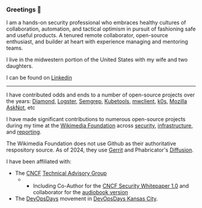 ### Greetings 👋

I am a hands-on security professional who embraces healthy cultures of collaboration, automation, and tactical optimism in pursuit of fashioning safe and useful products. A tenured remote collaborator, open-source enthusiast, and builder at heart with experience managing and mentoring teams.

I live in the midwestern portion of the United States with my wife and two daughters.

I can be found on [Linkedin](https://www.linkedin.com/in/chase-pettet/)

--------

I have contributed odds and ends to a number of open-source projects over the years: [Diamond](https://github.com/python-diamond/Diamond/commits?author=chasemp|Diamond), [Logster](https://github.com/etsy/logster/commits?author=chasemp), [Semgrep](https://github.com/semgrep/semgrep-action/commits/develop/?author=chasemp|Semgrep), [Kubetools](https://github.com/collabnix/kubetools/commits?author=chasemp), [mwclient](https://github.com/mwclient/mwclient/commits?author=chasemp), [k0s](https://github.com/k0sproject/k0s/issues?q=is%3Aissue+author%3Achasemp+), [Mozilla AskNot](https://github.com/jdm/asknot/commits?author=chasemp), etc


I have made significant contributions to numerous open-source projects during my time at the [Wikimedia Foundation](https://wikimediafoundation.org/) across [security](https://github.com/wikimedia/operations-puppet/commit/057dc2fa3aa24eba80d4e1f8e263b17743625543), [infrastructure](https://github.com/wikimedia/operations-puppet/commits?author=chasemp&after=96514b822dc01686d6ca7367fe24a779b3f10167+34), and [reporting](https://github.com/chasemp/wikimedia-security-tooling-peek).  

The Wikimedia Foundation does not use Github as their authoritative respository source.  As of 2024, they use [Gerrit](https://gerrit.wikimedia.org/r/q/status:open+-is:wip) and Phabricator's [Diffusion](https://phabricator.wikimedia.org/diffusion/commit/query/FZiBzYjORg1k/#R).


I have been affiliated with:
- The [CNCF](https://github.com/cncf/toc/commits?author=chasemp) [Technical Advisory Group](https://github.com/cncf/tag-security/commits?author=chasemp)
  - - Including Co-Author for the [CNCF Security Whitepaper 1.0](https://github.com/cncf/tag-security/tree/main/security-whitepaper/v1) and collaborator for the [audiobook version](https://www.cncf.io/blog/2022/08/12/cloud-native-security-whitepaper-version-1-0-audiobook-release/)
- The [DevOpsDays](https://github.com/devopsdays/devopsdays-web/commits?author=chasemp) movement in [DevOpsDays Kansas City](https://devopsdays.org/events/2016-kansascity/welcome/).





